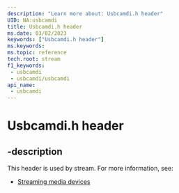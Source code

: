 ```yaml
---
description: "Learn more about: Usbcamdi.h header"
UID: NA:usbcamdi
title: Usbcamdi.h header
ms.date: 03/02/2023
keywords: ["Usbcamdi.h header"]
ms.keywords: 
ms.topic: reference
tech.root: stream
f1_keywords:
 - usbcamdi
 - usbcamdi/usbcamdi
api_name:
 - usbcamdi
---
```


# Usbcamdi.h header

## -description

This header is used by stream. For more information, see:

- [Streaming media devices](../_stream/index.md)
